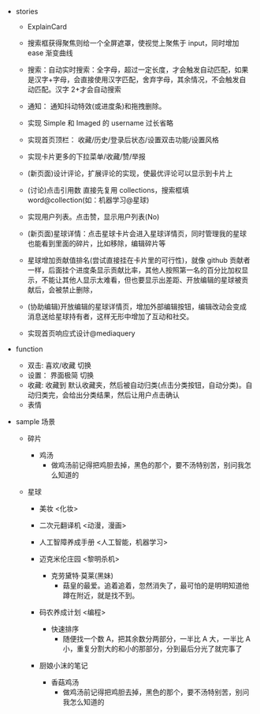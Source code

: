 - stories

  - ExplainCard
  - 搜索框获得聚焦则给一个全屏遮罩，使视觉上聚焦于 input，同时增加 ease 渐变曲线
  - 搜索：自动实时搜索：全字母，超过一定长度，才会触发自动匹配，如果是汉字+字母，会直接使用汉字匹配，舍弃字母，其余情况，不会触发自动匹配。汉字 2+才会自动搜索
  - 通知： 通知抖动特效(或进度条)和拖拽删除。

  - 实现 Simple 和 Imaged 的 username 过长省略
  - 实现首页顶栏： 收藏/历史/登录后状态/设置双击功能/设置风格
  - 实现卡片更多的下拉菜单/收藏/赞/举报
  - (新页面)设计评论，扩展评论的实现，使最优评论可以显示到卡片上
  - (讨论)点击引用数 直接先复用 collections，搜索框填 word@collection(如：机器学习@星球)
  - 实现用户列表。点击赞，显示用户列表(No)
  - (新页面)星球详情：点击星球卡片会进入星球详情页，同时管理我的星球也能看到里面的碎片，比如移除，编辑碎片等
  - 星球增加贡献值排名(尝试直接挂在卡片里的可行性)，就像 github 贡献者一样，后面挂个进度条显示贡献比率，其他人按照第一名的百分比加权显示，不能让其他人显示太难看，但也要显示出差距、开放编辑的星球被贡献后，会被禁止删除，
  - (协助编辑)开放编辑的星球详情页，增加外部编辑按钮，编辑改动会变成消息送给星球持有者，这样无形中增加了互动和社交。
  - 实现首页响应式设计@mediaquery

- function

  - 双击: 喜欢/收藏 切换
  - 设置： 界面极简 切换
  - 收藏: 收藏到 默认收藏夹，然后被自动归类(点击分类按钮，自动分类)。自动归类完，会给出分类结果，然后让用户点击确认
  - 表情

- sample 场景

  - 碎片
    - 鸡汤
      - 做鸡汤前记得把鸡胆去掉，黑色的那个，要不汤特别苦，别问我怎么知道的
  - 星球

    - 美妆 <化妆>
    - 二次元翻译机 <动漫，漫画>
    - 人工智障养成手册 <人工智能，机器学习>
    - 迈克米伦庄园 <黎明杀机>
      - 克劳黛特·莫莱(黑妹)
        - 菇皇的最爱。追着追着，忽然消失了，最可怕的是明明知道他蹲在附近，就是找不到。
    - 码农养成计划 <编程>

      - 快速排序
        - 随便找一个数 A，把其余数分两部分，一半比 A 大，一半比 A 小，重复分割大的和小的那部分，分到最后分光了就完事了

    - 厨娘小沫的笔记
      - 香菇鸡汤
        - 做鸡汤前记得把鸡胆去掉，黑色的那个，要不汤特别苦，别问我怎么知道的
